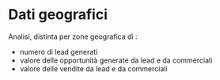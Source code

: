 # Dati geografici
Analisi, distinta per zone geografica di : 
- numero di lead generati
- valore delle opportunità generate da lead e da commerciali
- valore delle vendite da lead e da commerciali
